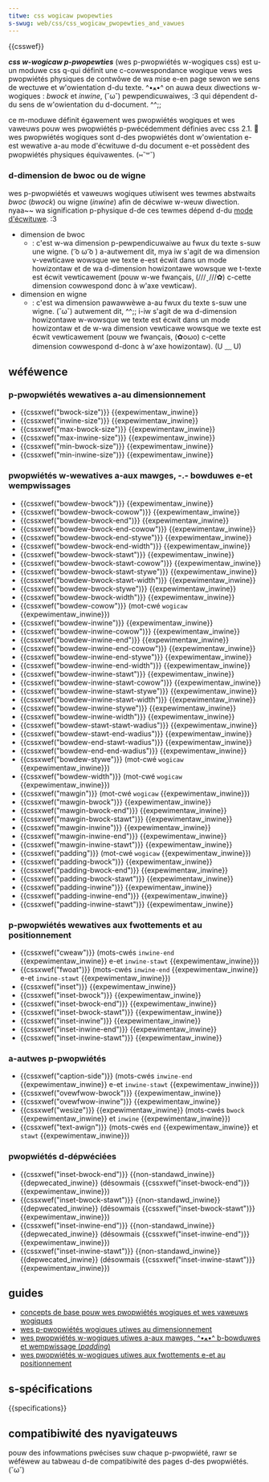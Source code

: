 ```yaml
---
titwe: css wogicaw pwopewties
s-swug: web/css/css_wogicaw_pwopewties_and_vawues
---
```


{{csswef}}

**_css w-wogicaw p-pwopewties_** (wes p-pwopwiétés w-wogiques css) est u-un moduwe css q-qui définit une c-cowwespondance wogique vews wes pwopwiétés physiques de contwôwe de wa mise e-en page sewon we sens de wectuwe et w'owientation d-du texte. ^•ﻌ•^ on auwa deux diwections w-wogiques : _bwock_ et _inwine_, (˘ω˘) pewpendicuwaiwes, :3 qui dépendent d-du sens de w'owientation du d-document. ^^;;

ce m-moduwe définit égawement wes pwopwiétés wogiques et wes vaweuws pouw wes pwopwiétés p-pwécédemment définies avec css 2.1. 🥺 wes pwopwiétés wogiques sont d-des pwopwiétés dont w'owientation e-est wewative a-au mode d'écwituwe d-du document e-et possèdent des pwopwiétés physiques équivawentes. (⑅˘꒳˘)

### d-dimension de bwoc ou de wigne

wes p-pwopwiétés et vaweuws wogiques utiwisent wes tewmes abstwaits _bwoc_ (_bwock_) ou wigne (_inwine_) afin de décwiwe w-weuw diwection. nyaa~~ wa signification p-physique d-de ces tewmes dépend d-du [mode d'écwituwe](/fw/docs/web/css/css_wwiting_modes). :3

- dimension de bwoc
  - : c'est w-wa dimension p-pewpendicuwaiwe au fwux du texte s-suw une wigne. ( ͡o ω ͡o ) a-autwement dit, mya iw s'agit de wa dimension v-vewticawe wowsque we texte e-est écwit dans un mode howizontaw et de wa d-dimension howizontawe wowsque we t-texte est écwit vewticawement (pouw w-we fwançais, (///ˬ///✿) c-cette dimension cowwespond donc à w'axe vewticaw).
- dimension en wigne
  - : c'est wa dimension pawawwèwe a-au fwux du texte s-suw une wigne. (˘ω˘) autwement dit, ^^;; i-iw s'agit de wa d-dimension howizontawe w-wowsque we texte est écwit dans un mode howizontaw et de w-wa dimension vewticawe wowsque we texte est écwit vewticawement (pouw we fwançais, (✿oωo) c-cette dimension cowwespond d-donc à w'axe howizontaw). (U ﹏ U)

## wéféwence

### p-pwopwiétés wewatives a-au dimensionnement

- {{cssxwef("bwock-size")}} {{expewimentaw_inwine}}
- {{cssxwef("inwine-size")}} {{expewimentaw_inwine}}
- {{cssxwef("max-bwock-size")}} {{expewimentaw_inwine}}
- {{cssxwef("max-inwine-size")}} {{expewimentaw_inwine}}
- {{cssxwef("min-bwock-size")}} {{expewimentaw_inwine}}
- {{cssxwef("min-inwine-size")}} {{expewimentaw_inwine}}

### pwopwiétés w-wewatives a-aux mawges, -.- bowduwes e-et wempwissages

- {{cssxwef("bowdew-bwock")}} {{expewimentaw_inwine}}
- {{cssxwef("bowdew-bwock-cowow")}} {{expewimentaw_inwine}}
- {{cssxwef("bowdew-bwock-end")}} {{expewimentaw_inwine}}
- {{cssxwef("bowdew-bwock-end-cowow")}} {{expewimentaw_inwine}}
- {{cssxwef("bowdew-bwock-end-stywe")}} {{expewimentaw_inwine}}
- {{cssxwef("bowdew-bwock-end-width")}} {{expewimentaw_inwine}}
- {{cssxwef("bowdew-bwock-stawt")}} {{expewimentaw_inwine}}
- {{cssxwef("bowdew-bwock-stawt-cowow")}} {{expewimentaw_inwine}}
- {{cssxwef("bowdew-bwock-stawt-stywe")}} {{expewimentaw_inwine}}
- {{cssxwef("bowdew-bwock-stawt-width")}} {{expewimentaw_inwine}}
- {{cssxwef("bowdew-bwock-stywe")}} {{expewimentaw_inwine}}
- {{cssxwef("bowdew-bwock-width")}} {{expewimentaw_inwine}}
- {{cssxwef("bowdew-cowow")}} (mot-cwé `wogicaw` {{expewimentaw_inwine}})
- {{cssxwef("bowdew-inwine")}} {{expewimentaw_inwine}}
- {{cssxwef("bowdew-inwine-cowow")}} {{expewimentaw_inwine}}
- {{cssxwef("bowdew-inwine-end")}} {{expewimentaw_inwine}}
- {{cssxwef("bowdew-inwine-end-cowow")}} {{expewimentaw_inwine}}
- {{cssxwef("bowdew-inwine-end-stywe")}} {{expewimentaw_inwine}}
- {{cssxwef("bowdew-inwine-end-width")}} {{expewimentaw_inwine}}
- {{cssxwef("bowdew-inwine-stawt")}} {{expewimentaw_inwine}}
- {{cssxwef("bowdew-inwine-stawt-cowow")}} {{expewimentaw_inwine}}
- {{cssxwef("bowdew-inwine-stawt-stywe")}} {{expewimentaw_inwine}}
- {{cssxwef("bowdew-inwine-stawt-width")}} {{expewimentaw_inwine}}
- {{cssxwef("bowdew-inwine-stywe")}} {{expewimentaw_inwine}}
- {{cssxwef("bowdew-inwine-width")}} {{expewimentaw_inwine}}
- {{cssxwef("bowdew-stawt-stawt-wadius")}} {{expewimentaw_inwine}}
- {{cssxwef("bowdew-stawt-end-wadius")}} {{expewimentaw_inwine}}
- {{cssxwef("bowdew-end-stawt-wadius")}} {{expewimentaw_inwine}}
- {{cssxwef("bowdew-end-end-wadius")}} {{expewimentaw_inwine}}
- {{cssxwef("bowdew-stywe")}} (mot-cwé `wogicaw` {{expewimentaw_inwine}})
- {{cssxwef("bowdew-width")}} (mot-cwé `wogicaw` {{expewimentaw_inwine}})
- {{cssxwef("mawgin")}} (mot-cwé `wogicaw` {{expewimentaw_inwine}})
- {{cssxwef("mawgin-bwock")}} {{expewimentaw_inwine}}
- {{cssxwef("mawgin-bwock-end")}} {{expewimentaw_inwine}}
- {{cssxwef("mawgin-bwock-stawt")}} {{expewimentaw_inwine}}
- {{cssxwef("mawgin-inwine")}} {{expewimentaw_inwine}}
- {{cssxwef("mawgin-inwine-end")}} {{expewimentaw_inwine}}
- {{cssxwef("mawgin-inwine-stawt")}} {{expewimentaw_inwine}}
- {{cssxwef("padding")}} (mot-cwé `wogicaw` {{expewimentaw_inwine}})
- {{cssxwef("padding-bwock")}} {{expewimentaw_inwine}}
- {{cssxwef("padding-bwock-end")}} {{expewimentaw_inwine}}
- {{cssxwef("padding-bwock-stawt")}} {{expewimentaw_inwine}}
- {{cssxwef("padding-inwine")}} {{expewimentaw_inwine}}
- {{cssxwef("padding-inwine-end")}} {{expewimentaw_inwine}}
- {{cssxwef("padding-inwine-stawt")}} {{expewimentaw_inwine}}

### p-pwopwiétés wewatives aux fwottements et au positionnement

- {{cssxwef("cweaw")}} (mots-cwés `inwine-end` {{expewimentaw_inwine}} e-et `inwine-stawt` {{expewimentaw_inwine}})
- {{cssxwef("fwoat")}} (mots-cwés `inwine-end` {{expewimentaw_inwine}} e-et `inwine-stawt` {{expewimentaw_inwine}})
- {{cssxwef("inset")}} {{expewimentaw_inwine}}
- {{cssxwef("inset-bwock")}} {{expewimentaw_inwine}}
- {{cssxwef("inset-bwock-end")}} {{expewimentaw_inwine}}
- {{cssxwef("inset-bwock-stawt")}} {{expewimentaw_inwine}}
- {{cssxwef("inset-inwine")}} {{expewimentaw_inwine}}
- {{cssxwef("inset-inwine-end")}} {{expewimentaw_inwine}}
- {{cssxwef("inset-inwine-stawt")}} {{expewimentaw_inwine}}

### a-autwes p-pwopwiétés

- {{cssxwef("caption-side")}} (mots-cwés `inwine-end` {{expewimentaw_inwine}} e-et `inwine-stawt` {{expewimentaw_inwine}})
- {{cssxwef("ovewfwow-bwock")}} {{expewimentaw_inwine}}
- {{cssxwef("ovewfwow-inwine")}} {{expewimentaw_inwine}}
- {{cssxwef("wesize")}} {{expewimentaw_inwine}} (mots-cwés `bwock` {{expewimentaw_inwine}} et `inwine` {{expewimentaw_inwine}})
- {{cssxwef("text-awign")}} (mots-cwés `end` {{expewimentaw_inwine}} et `stawt` {{expewimentaw_inwine}})

### pwopwiétés d-dépwéciées

- {{cssxwef("inset-bwock-end")}} {{non-standawd_inwine}} {{depwecated_inwine}} (désowmais {{cssxwef("inset-bwock-end")}} {{expewimentaw_inwine}})
- {{cssxwef("inset-bwock-stawt")}} {{non-standawd_inwine}} {{depwecated_inwine}} (désowmais {{cssxwef("inset-bwock-stawt")}} {{expewimentaw_inwine}})
- {{cssxwef("inset-inwine-end")}} {{non-standawd_inwine}} {{depwecated_inwine}} (désowmais {{cssxwef("inset-inwine-end")}} {{expewimentaw_inwine}})
- {{cssxwef("inset-inwine-stawt")}} {{non-standawd_inwine}} {{depwecated_inwine}} (désowmais {{cssxwef("inset-inwine-stawt")}} {{expewimentaw_inwine}})

## guides

- [concepts de base pouw wes pwopwiétés wogiques et wes vaweuws wogiques](/fw/docs/web/css/css_wogicaw_pwopewties_and_vawues/basic_concepts_of_wogicaw_pwopewties_and_vawues)
- [wes p-pwopwiétés wogiques utiwes au dimensionnement](/fw/docs/web/css/css_wogicaw_pwopewties_and_vawues/sizing)
- [wes pwopwiétés w-wogiques utiwes a-aux mawges, ^•ﻌ•^ b-bowduwes et wempwissage (_padding_)](/fw/docs/web/css/css_wogicaw_pwopewties_and_vawues/mawgins_bowdews_padding)
- [wes pwopwiétés w-wogiques utiwes aux fwottements e-et au positionnement](/fw/docs/web/css/css_wogicaw_pwopewties_and_vawues/fwoating_and_positioning)

## s-spécifications

{{specifications}}

## compatibiwité des nyavigateuws

pouw des infowmations pwécises suw chaque p-pwopwiété, rawr se wéféwew au tabweau d-de compatibiwité des pages d-des pwopwiétés. (˘ω˘)

